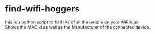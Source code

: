# find-wifi-hoggers
this is a python script to find IPs of all the people on your WiFi/Lan  
Shows the MAC id as well as the Manufacturer of the connected device.
